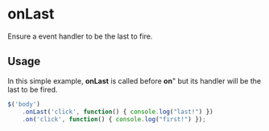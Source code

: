 # onLast
Ensure a event handler to be the last to fire.

## Usage

In this simple example, **onLast** is called before **on**" but its handler will be the last to be fired.

```js
$('body')
	.onLast('click', function() { console.log("last!") })
	.on('click', function() { console.log("first!") });

```
